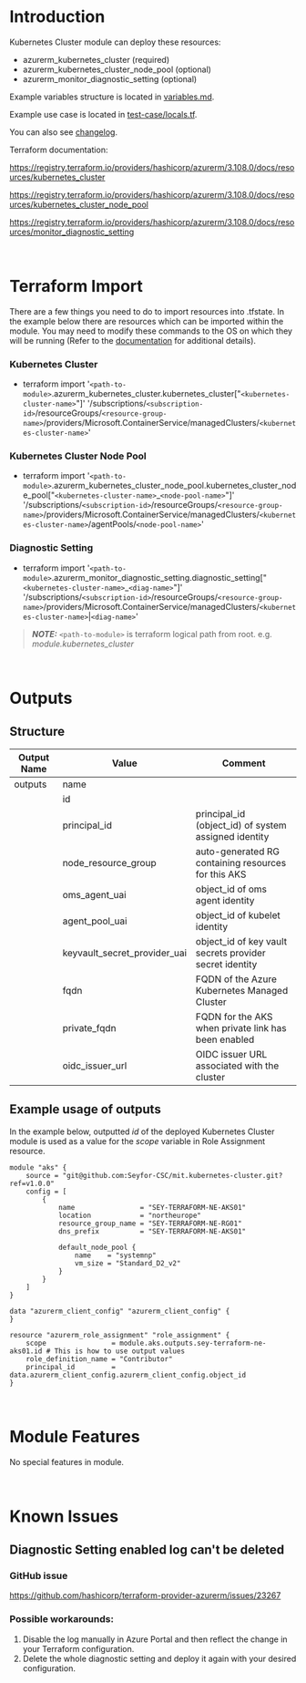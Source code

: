 # Introduction
Kubernetes Cluster module can deploy these resources:
* azurerm_kubernetes_cluster (required)
* azurerm_kubernetes_cluster_node_pool (optional)
* azurerm_monitor_diagnostic_setting (optional)

Example variables structure is located in [variables.md](variables.md).

Example use case is located in [test-case/locals.tf](test-case/locals.tf).

You can also see [changelog](CHANGELOG.md).

Terraform documentation:

https://registry.terraform.io/providers/hashicorp/azurerm/3.108.0/docs/resources/kubernetes_cluster

https://registry.terraform.io/providers/hashicorp/azurerm/3.108.0/docs/resources/kubernetes_cluster_node_pool

https://registry.terraform.io/providers/hashicorp/azurerm/3.108.0/docs/resources/monitor_diagnostic_setting

&nbsp;

# Terraform Import
There are a few things you need to do to import resources into .tfstate. In the example below there are resources which can be imported within the module. You may need to modify these commands to the OS on which they will be running (Refer to the [documentation](https://developer.hashicorp.com/terraform/cli/commands/import#example-import-into-resource-configured-with-for_each) for additional details).
### Kubernetes Cluster
* terraform import '`<path-to-module>`.azurerm_kubernetes_cluster.kubernetes_cluster["`<kubernetes-cluster-name>`"]' '/subscriptions/`<subscription-id>`/resourceGroups/`<resource-group-name>`/providers/Microsoft.ContainerService/managedClusters/`<kubernetes-cluster-name>`'
### Kubernetes Cluster Node Pool
* terraform import '`<path-to-module>`.azurerm_kubernetes_cluster_node_pool.kubernetes_cluster_node_pool["`<kubernetes-cluster-name>`_`<node-pool-name>`"]' '/subscriptions/`<subscription-id>`/resourceGroups/`<resource-group-name>`/providers/Microsoft.ContainerService/managedClusters/`<kubernetes-cluster-name>`/agentPools/`<node-pool-name>`'
### Diagnostic Setting
* terraform import '`<path-to-module>`.azurerm_monitor_diagnostic_setting.diagnostic_setting["`<kubernetes-cluster-name>`_`<diag-name>`"]' '/subscriptions/`<subscription-id>`/resourceGroups/`<resource-group-name>`/providers/Microsoft.ContainerService/managedClusters/`<kubernetes-cluster-name>`|`<diag-name>`'

 > **_NOTE:_** `<path-to-module>` is terraform logical path from root. e.g. _module.kubernetes\_cluster_

&nbsp;

# Outputs
## Structure

| Output Name | Value                        | Comment                                                 |
| ----------- | ---------------------------- | ------------------------------------------------------- |
| outputs     | name                         |                                                         |
|             | id                           |                                                         |
|             | principal_id                 | principal_id (object_id) of system assigned identity    |
|             | node_resource_group          | auto-generated RG containing resources for this AKS     |
|             | oms_agent_uai                | object_id of oms agent identity                         |
|             | agent_pool_uai               | object_id of kubelet identity                           |
|             | keyvault_secret_provider_uai | object_id of key vault secrets provider secret identity |
|             | fqdn                         | FQDN of the Azure Kubernetes Managed Cluster            |
|             | private_fqdn                 | FQDN for the AKS when private link has been enabled     |
|             | oidc_issuer_url              | OIDC issuer URL associated with the cluster             |


## Example usage of outputs
In the example below, outputted _id_ of the deployed Kubernetes Cluster module is used as a value for the _scope_ variable in Role Assignment resource.
```
module "aks" {
    source = "git@github.com:Seyfor-CSC/mit.kubernetes-cluster.git?ref=v1.0.0"
    config = [
        {
            name                = "SEY-TERRAFORM-NE-AKS01"
            location            = "northeurope"
            resource_group_name = "SEY-TERRAFORM-NE-RG01"
            dns_prefix          = "SEY-TERRAFORM-NE-AKS01"

            default_node_pool {
                name    = "systemnp"
                vm_size = "Standard_D2_v2"
            }
        }
    ]
}

data "azurerm_client_config" "azurerm_client_config" {
}

resource "azurerm_role_assignment" "role_assignment" {
    scope                = module.aks.outputs.sey-terraform-ne-aks01.id # This is how to use output values
    role_definition_name = "Contributor"
    principal_id         = data.azurerm_client_config.azurerm_client_config.object_id
}
```

&nbsp;

# Module Features
No special features in module.

&nbsp;

# Known Issues
## Diagnostic Setting enabled log can't be deleted
### GitHub issue
https://github.com/hashicorp/terraform-provider-azurerm/issues/23267
### Possible workarounds: 
1. Disable the log manually in Azure Portal and then reflect the change in your Terraform configuration.
2. Delete the whole diagnostic setting and deploy it again with your desired configuration.
